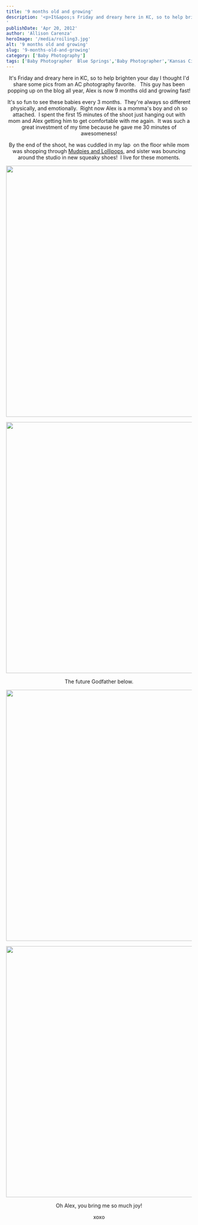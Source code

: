 ```yaml
---
title: '9 months old and growing'
description: '<p>It&apos;s Friday and dreary here in KC, so to help brighten your day I thought I&apos;d share some pics from [&hellip;]</p>
'
publishDate: 'Apr 20, 2012'
author: 'Allison Carenza'
heroImage: '/media/roiling3.jpg'
alt: '9 months old and growing'
slug: '9-months-old-and-growing'
category: ['Baby Photography']
tags: ['Baby Photographer  Blue Springs','Baby Photographer','Kansas City Photographer']
---
```


<p style="text-align: center;">
<p style="text-align: center;">It&apos;s Friday and dreary here in KC, so to help brighten your day I thought I&apos;d share some pics from an AC photography favorite.   This guy has been popping up on the blog all year, Alex is now 9 months old and growing fast!</p>
<p style="text-align: center;">It&apos;s so fun to see these babies every 3 months.  They&apos;re always so different physically, and emotionally.  Right now Alex is a momma&apos;s boy and oh so attached.  I spent the first 15 minutes of the shoot just hanging out with mom and Alex getting him to get comfortable with me again.  It was such a great investment of my time because he gave me 30 minutes of awesomeness!</p>
<p style="text-align: center;">By the end of the shoot, he was cuddled in my lap  on the floor while mom was shopping through <a href="http://www.facebook.com/pages/Mudpies-Lollipops/169735239786171">Mudpies and Lollipops</a>, and sister was bouncing around the studio in new squeaky shoes!  I live for these moments.</p>
<p style="text-align: center;">
<p style="text-align: center;"><img class="aligncenter size-full wp-image-4053" title="roiling3" src="/media/roiling3.jpg" alt="" width="930" height="680" srcset="/media/roiling3.jpg 930w, /media/roiling3-300x219.jpg 300w, /media/roiling3-768x562.jpg 768w" sizes="(max-width: 930px) 100vw, 930px" /></p>
<p style="text-align: center;">
<p style="text-align: center;"><img class="aligncenter size-full wp-image-4052" title="roiling2" src="/media/roiling2.jpg" alt="" width="930" height="680" srcset="/media/roiling2.jpg 930w, /media/roiling2-300x219.jpg 300w, /media/roiling2-768x562.jpg 768w" sizes="(max-width: 930px) 100vw, 930px" /></p>
<p style="text-align: center;">The future Godfather below.</p>
<p style="text-align: center;"><img class="aligncenter size-full wp-image-4054" title="roiling4" src="/media/roiling4.jpg" alt="" width="930" height="680" srcset="/media/roiling4.jpg 930w, /media/roiling4-300x219.jpg 300w, /media/roiling4-768x562.jpg 768w" sizes="(max-width: 930px) 100vw, 930px" /></p>
<p style="text-align: center;">
<p style="text-align: center;"><img class="aligncenter size-full wp-image-4051" title="roiling1" src="/media/roiling1.jpg" alt="" width="930" height="680" srcset="/media/roiling1.jpg 930w, /media/roiling1-300x219.jpg 300w, /media/roiling1-768x562.jpg 768w" sizes="(max-width: 930px) 100vw, 930px" /></p>
<p style="text-align: center;">
<p style="text-align: center;">Oh Alex, you bring me so much joy!</p>
<p style="text-align: center;">xoxo</p>
